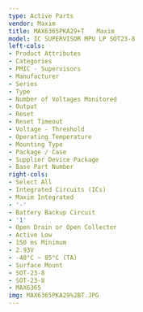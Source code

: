 ```yaml
---
type: Active Parts
vendor: Maxim
title: MAX6365PKA29+T　　Maxim
model: IC SUPERVISOR MPU LP SOT23-8
left-cols:
- Product Attributes
- Categories
- PMIC - Supervisors
- Manufacturer
- Series
- Type
- Number of Voltages Monitored
- Output
- Reset
- Reset Timeout
- Voltage - Threshold
- Operating Temperature
- Mounting Type
- Package / Case
- Supplier Device Package
- Base Part Number
right-cols:
- Select All
- Integrated Circuits (ICs)
- Maxim Integrated
- '-'
- Battery Backup Circuit
- '1'
- Open Drain or Open Collector
- Active Low
- 150 ms Minimum
- 2.93V
- -40°C ~ 85°C (TA)
- Surface Mount
- SOT-23-8
- SOT-23-8
- MAX6365
img: MAX6365PKA29%2BT.JPG
---
```

